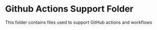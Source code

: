 # Github Actions Support Folder

This folder contains files used to support GitHub actions and workflows
